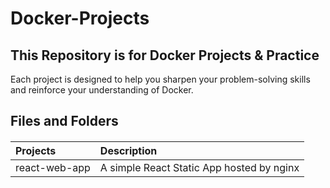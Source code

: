 # Docker-Projects

## This Repository is for Docker Projects & Practice

Each project is designed to help you sharpen your problem-solving skills and reinforce your understanding of Docker.


## Files and Folders

#### 

| Projects |  Description   |
| :-------- | :-------------------------------- |
| react-web-app | A simple React Static App hosted by nginx |
